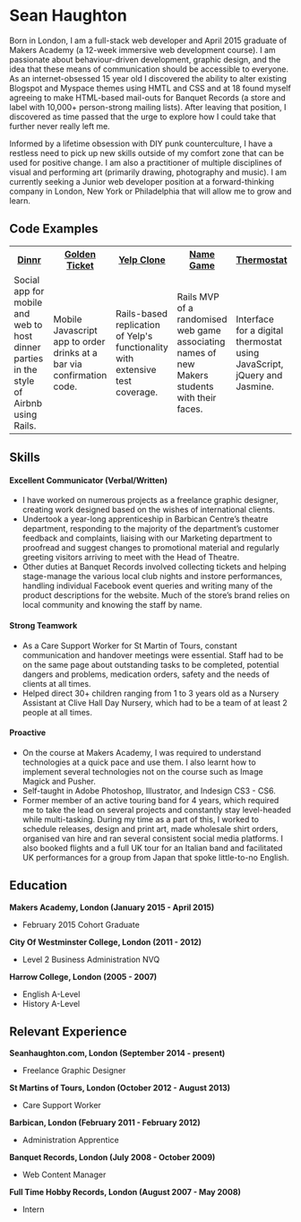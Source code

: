 Sean Haughton
======
Born in London, I am a full-stack web developer and April 2015 graduate of Makers Academy (a 12-week immersive web development course). I am passionate about behaviour-driven development, graphic design, and the idea that these means of communication should be accessible to everyone. As an internet-obsessed 15 year old I discovered the ability to alter existing Blogspot and Myspace themes using HMTL and CSS and at 18 found myself agreeing to make HTML-based mail-outs for Banquet Records (a store and label with 10,000+ person-strong mailing lists). After leaving that position, I discovered as time passed that the urge to explore how I could take that further never really left me.

Informed by a lifetime obsession with DIY punk counterculture, I have a restless need to pick up new skills outside of my comfort zone that can be used for positive change. I am also a practitioner of multiple disciplines of visual and performing art (primarily drawing, photography and music). I am currently seeking a Junior web developer position at a forward-thinking company in London, New York or Philadelphia that will allow me to grow and learn.

Code Examples
------
<table table-layout=fixed width=100%>
  <tr>
    <th width=20%><a href="https://github.com/Dinnr-Makers/Dinnr">Dinnr</a></th>
    <th width=20%><a href="https://github.com/BeerPromise/beer-promise">Golden Ticket</a></th>
    <th width=20%><a href="https://github.com/sphaughton/yelp_clone">Yelp Clone</a></th>
    <th width=20%><a href="https://github.com/sphaughton/name_game">Name Game</a></th>
    <th width=20%><a href="https://github.com/sphaughton/ThermostatJS">Thermostat</a></th>
  </tr>
  <tr>
    <td valign="center">Social app for mobile and web to host dinner parties in the style of Airbnb using Rails.</td>
    <td valign="center">Mobile Javascript app to order drinks at a bar via confirmation code.</td>
    <td valign="center">Rails-based replication of Yelp's functionality with extensive test coverage.</td>
    <td valign="center">Rails MVP of a randomised web game associating names of new Makers students with their faces.</td>
    <td valign="center">Interface for a digital thermostat using JavaScript, jQuery and Jasmine.</td>
  </tr>
</table>


Skills
------
#### Excellent Communicator (Verbal/Written)
* I have worked on numerous projects as a freelance graphic designer, creating work designed based on the wishes of international clients.
* Undertook a year-long apprenticeship in Barbican Centre’s theatre department, responding to the majority of the department’s customer feedback and complaints, liaising with our Marketing department to proofread and suggest changes to promotional material and regularly greeting visitors arriving to meet with the Head of Theatre.
* Other duties at Banquet Records involved collecting tickets and helping stage-manage the various local club nights and instore performances, handling individual Facebook event queries and writing many of the product descriptions for the website. Much of the store’s brand relies on local community and knowing the staff by name.

#### Strong Teamwork
* As a Care Support Worker for St Martin of Tours, constant communication and handover meetings were essential. Staff had to be on the same page about outstanding tasks to be completed, potential dangers and problems, medication orders, safety and the needs of clients at all times.
* Helped direct 30+ children ranging from 1 to 3 years old as a Nursery Assistant at Clive Hall Day Nursery, which had to be a team of at least 2 people at all times.

#### Proactive
* On the course at Makers Academy, I was required to understand technologies at a quick pace and use them. I also learnt how to implement several technologies not on the course such as Image Magick and Pusher. 
* Self-taught in Adobe Photoshop, Illustrator, and Indesign CS3 - CS6.
* Former member of an active touring band for 4 years, which required me to take the lead on several projects and constantly stay level-headed while multi-tasking. During my time as a part of this, I worked to schedule releases, design and print art, made wholesale shirt orders, organised van hire and ran several consistent social media platforms. I also booked flights and a full UK tour for an Italian band and facilitated UK performances for a group from Japan that spoke little-to-no English.

Education
------
**Makers Academy, London (January 2015 - April 2015)**
* February 2015 Cohort Graduate

**City Of Westminster College, London (2011 - 2012)**
* Level 2 Business Administration NVQ

**Harrow College, London (2005 - 2007)**
* English A-Level
* History A-Level

Relevant Experience
------
**Seanhaughton.com, London (September 2014 - present)**
* Freelance Graphic Designer

**St Martins of Tours, London (October 2012 - August 2013)**
* Care Support Worker

**Barbican, London (February 2011 - February 2012)**
* Administration Apprentice

**Banquet Records, London (July 2008 - October 2009)**
* Web Content Manager

**Full Time Hobby Records, London (August 2007 - May 2008)** 
* Intern